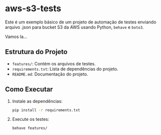 # aws-s3-tests

Este é um exemplo básico de um projeto de automação de testes enviando arquivo .json para bucket S3 da AWS usando Python, `behave` e `boto3`.

Vamos la...

## Estrutura do Projeto

- `features/`: Contém os arquivos de testes.
- `requirements.txt`: Lista de dependências do projeto.
- `README.md`: Documentação do projeto.

## Como Executar

1. Instale as dependências:
    ```bash
    pip install -r requirements.txt
    ```

2. Execute os testes:
    ```bash
    behave features/
    ```
